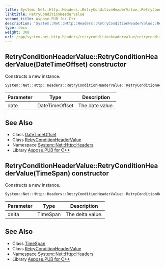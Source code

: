 ```yaml
---
title: System::Net::Http::Headers::RetryConditionHeaderValue::RetryConditionHeaderValue constructor
linktitle: RetryConditionHeaderValue
second_title: Aspose.PUB for C++
description: 'System::Net::Http::Headers::RetryConditionHeaderValue::RetryConditionHeaderValue constructor. Constructs a new instance in C++.'
type: docs
weight: 300
url: /cpp/system.net.http.headers/retryconditionheadervalue/retryconditionheadervalue/
---
```

## RetryConditionHeaderValue::RetryConditionHeaderValue(DateTimeOffset) constructor


Constructs a new instance.

```cpp
System::Net::Http::Headers::RetryConditionHeaderValue::RetryConditionHeaderValue(DateTimeOffset date)
```


| Parameter | Type | Description |
| --- | --- | --- |
| date | DateTimeOffset | The date value. |

## See Also

* Class [DateTimeOffset](../../../system/datetimeoffset/)
* Class [RetryConditionHeaderValue](../)
* Namespace [System::Net::Http::Headers](../../)
* Library [Aspose.PUB for C++](../../../)
## RetryConditionHeaderValue::RetryConditionHeaderValue(TimeSpan) constructor


Constructs a new instance.

```cpp
System::Net::Http::Headers::RetryConditionHeaderValue::RetryConditionHeaderValue(TimeSpan delta)
```


| Parameter | Type | Description |
| --- | --- | --- |
| delta | TimeSpan | The delta value. |

## See Also

* Class [TimeSpan](../../../system/timespan/)
* Class [RetryConditionHeaderValue](../)
* Namespace [System::Net::Http::Headers](../../)
* Library [Aspose.PUB for C++](../../../)
